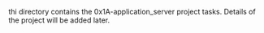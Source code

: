 thi directory contains the 0x1A-application_server project tasks. Details of the project will be added later.
